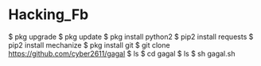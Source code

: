 # Hacking_Fb

$ pkg upgrade
$ pkg update
$ pkg install python2
$ pip2 install requests
$ pip2 install mechanize
$ pkg install git
$ git clone https://github.com/cyber2611/gagal
$ ls
$ cd gagal
$ ls
$ sh gagal.sh
